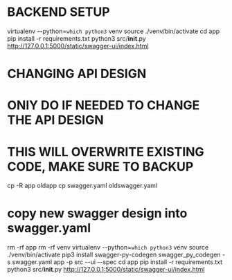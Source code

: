 # BACKEND SETUP
virtualenv --python=`which python3` venv
source ./venv/bin/activate
cd app
pip install -r requirements.txt
python3 src/__init__.py
http://127.0.0.1:5000/static/swagger-ui/index.html

# CHANGING API DESIGN
# ONlY DO IF NEEDED TO CHANGE THE API DESIGN
# THIS WILL OVERWRITE EXISTING CODE, MAKE SURE TO BACKUP
cp -R app oldapp
cp swagger.yaml oldswagger.yaml
# copy new swagger design into swagger.yaml
rm -rf app
rm -rf venv
virtualenv --python=`which python3` venv
source ./venv/bin/activate
pip3 install swagger-py-codegen
swagger_py_codegen -s swagger.yaml app -p src --ui --spec
cd app
pip install -r requirements.txt
python3 src/__init__.py
http://127.0.0.1:5000/static/swagger-ui/index.html